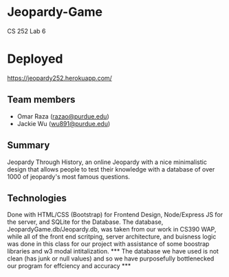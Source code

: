 # Jeopardy-Game
CS 252 Lab 6
# Deployed
https://jeopardy252.herokuapp.com/
## Team members
* Omar Raza (razao@purdue.edu)
* Jackie Wu (wu891@purdue.edu)
## Summary
Jeopardy Through History, an online Jeopardy with a nice minimalistic design that allows people to test their knowledge with a database of over 1000 of jeopardy's most famous questions. 
## Technologies
Done with HTML/CSS (Bootstrap) for Frontend Design,  Node/Express JS for the server, and SQLite for the Database.
The database, JeopardyGame.db/Jeopardy.db, was taken from our work in CS390 WAP, while all of the front end scritping, server architecture, and buisness logic was done in this class for our project with assistance of some boostrap libraries and w3 modal intitalization.
*** The database we have used is not clean (has junk or null values) and so we have purposefully bottlenecked our program for effciency and accuracy ***
